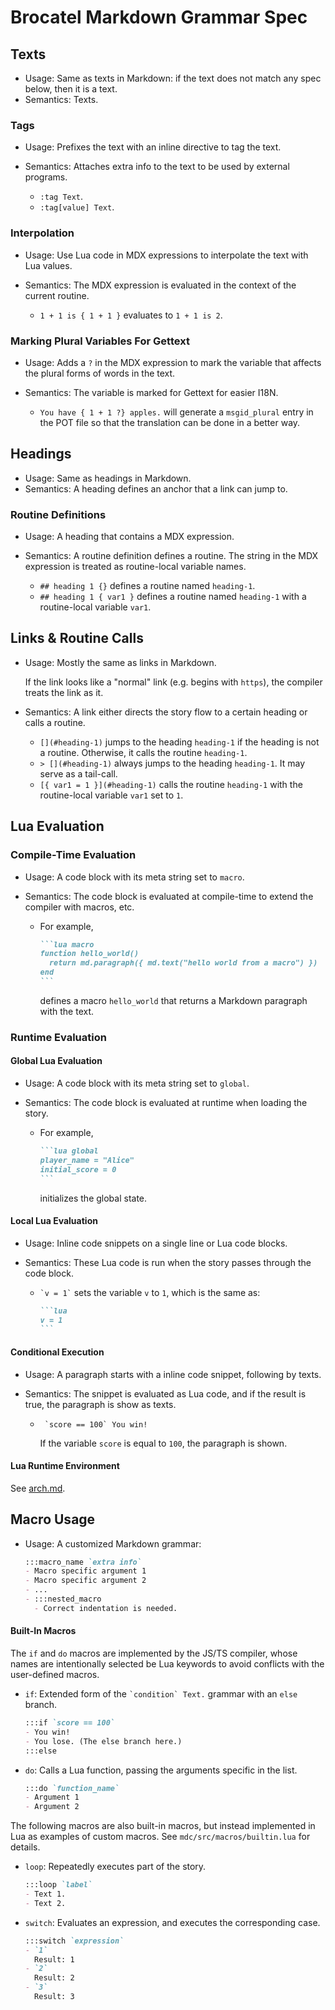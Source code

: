 # Brocatel Markdown Grammar Spec

## Texts

- Usage: Same as texts in Markdown: if the text does not match any spec below,
  then it is a text.
- Semantics: Texts.

### Tags

- Usage: Prefixes the text with an inline directive to tag the text.
- Semantics: Attaches extra info to the text to be used by external programs.

  - `:tag Text`.
  - `:tag[value] Text`.

### Interpolation

- Usage: Use Lua code in MDX expressions to interpolate the text with Lua values.
- Semantics: The MDX expression is evaluated in the context of the current routine.

  - `1 + 1 is { 1 + 1 }` evaluates to `1 + 1 is 2`.

### Marking Plural Variables For Gettext

- Usage: Adds a `?` in the MDX expression to mark the variable that affects the plural forms of words in the text.
- Semantics: The variable is marked for Gettext for easier I18N.

  - `You have { 1 + 1 ?} apples.` will generate a `msgid_plural` entry in the POT file so that
    the translation can be done in a better way.

## Headings

- Usage: Same as headings in Markdown.
- Semantics: A heading defines an anchor that a link can jump to.

### Routine Definitions

- Usage: A heading that contains a MDX expression.
- Semantics: A routine definition defines a routine.
  The string in the MDX expression is treated as routine-local variable names.

  - `## heading 1 {}` defines a routine named `heading-1`.
  - `## heading 1 { var1 }` defines a routine named `heading-1` with a routine-local
    variable `var1`.

## Links & Routine Calls

- Usage: Mostly the same as links in Markdown.

  If the link looks like a "normal" link (e.g. begins with `https`), the compiler
  treats the link as it.

- Semantics: A link either directs the story flow to a certain heading or calls a routine.

  - `[](#heading-1)` jumps to the heading `heading-1` if the heading is not a routine.
    Otherwise, it calls the routine `heading-1`.
  - `> [](#heading-1)` always jumps to the heading `heading-1`. It may serve as a tail-call.
  - `[{ var1 = 1 }](#heading-1)` calls the routine `heading-1` with the routine-local
    variable `var1` set to `1`.

## Lua Evaluation

### Compile-Time Evaluation

- Usage: A code block with its meta string set to `macro`.
- Semantics: The code block is evaluated at compile-time to extend the compiler with macros, etc.

  - For example,

    ~~~markdown
    ```lua macro
    function hello_world()
      return md.paragraph({ md.text("hello world from a macro") })
    end
    ```
    ~~~

    defines a macro `hello_world` that returns a Markdown paragraph with the text.

### Runtime Evaluation

#### Global Lua Evaluation

- Usage: A code block with its meta string set to `global`.
- Semantics: The code block is evaluated at runtime when loading the story.

  - For example,

    ~~~markdown
    ```lua global
    player_name = "Alice"
    initial_score = 0
    ```
    ~~~

    initializes the global state.

#### Local Lua Evaluation

- Usage: Inline code snippets on a single line or Lua code blocks.
- Semantics: These Lua code is run when the story passes through the code block.

  - `` `v = 1` `` sets the variable `v` to `1`, which is the same as:

    ~~~markdown
    ```lua
    v = 1
    ```
    ~~~

#### Conditional Execution

- Usage: A paragraph starts with a inline code snippet, following by texts.
- Semantics: The snippet is evaluated as Lua code, and if the result is true, the paragraph is show as texts.

  - `` `score == 100` You win!``

    If the variable `score` is equal to `100`, the paragraph is shown.

#### Lua Runtime Environment

See [arch.md](./arch.md).

## Macro Usage

- Usage: A customized Markdown grammar:

  ~~~markdown
  :::macro_name `extra info`
  - Macro specific argument 1
  - Macro specific argument 2
  - ...
  - :::nested_macro
    - Correct indentation is needed.
  ~~~

#### Built-In Macros

The `if` and `do` macros are implemented by the JS/TS compiler,
whose names are intentionally selected be Lua keywords
to avoid conflicts with the user-defined macros.

- `if`: Extended form of the `` `condition` Text. `` grammar with an `else` branch.

  ~~~markdown
  :::if `score == 100`
  - You win!
  - You lose. (The else branch here.)
  :::else

- `do`: Calls a Lua function, passing the arguments specific in the list.

  ~~~markdown
  :::do `function_name`
  - Argument 1
  - Argument 2
  ~~~

The following macros are also built-in macros, but instead implemented in Lua
as examples of custom macros. See `mdc/src/macros/builtin.lua` for details.

- `loop`: Repeatedly executes part of the story.

  ~~~markdown
  :::loop `label`
  - Text 1.
  - Text 2.
  ~~~

- `switch`: Evaluates an expression, and executes the corresponding case.

  ~~~markdown
  :::switch `expression`
  - `1`
    Result: 1
  - `2`
    Result: 2
  - `3`
    Result: 3
  ~~~
